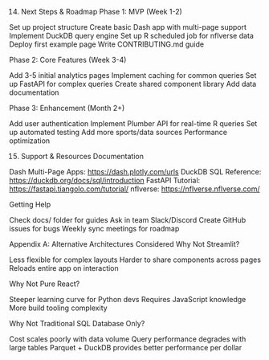 14. Next Steps & Roadmap
Phase 1: MVP (Week 1-2)

 Set up project structure
 Create basic Dash app with multi-page support
 Implement DuckDB query engine
 Set up R scheduled job for nflverse data
 Deploy first example page
 Write CONTRIBUTING.md guide

Phase 2: Core Features (Week 3-4)

 Add 3-5 initial analytics pages
 Implement caching for common queries
 Set up FastAPI for complex queries
 Create shared component library
 Add data documentation

Phase 3: Enhancement (Month 2+)

 Add user authentication
 Implement Plumber API for real-time R queries
 Set up automated testing
 Add more sports/data sources
 Performance optimization


15. Support & Resources
Documentation

Dash Multi-Page Apps: https://dash.plotly.com/urls
DuckDB SQL Reference: https://duckdb.org/docs/sql/introduction
FastAPI Tutorial: https://fastapi.tiangolo.com/tutorial/
nflverse: https://nflverse.nflverse.com/

Getting Help

Check docs/ folder for guides
Ask in team Slack/Discord
Create GitHub issues for bugs
Weekly sync meetings for roadmap


Appendix A: Alternative Architectures Considered
Why Not Streamlit?

Less flexible for complex layouts
Harder to share components across pages
Reloads entire app on interaction

Why Not Pure React?

Steeper learning curve for Python devs
Requires JavaScript knowledge
More build tooling complexity

Why Not Traditional SQL Database Only?

Cost scales poorly with data volume
Query performance degrades with large tables
Parquet + DuckDB provides better performance per dollar